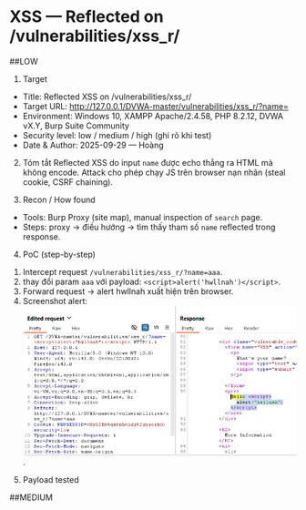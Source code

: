 # XSS — Reflected on /vulnerabilities/xss_r/
##LOW
 1) Target
- Title: Reflected XSS on /vulnerabilities/xss_r/
- Target URL: http://127.0.0.1/DVWA-master/vulnerabilities/xss_r/?name=
- Environment: Windows 10, XAMPP Apache/2.4.58, PHP 8.2.12, DVWA vX.Y, Burp Suite Community
- Security level: low / medium / high (ghi rõ khi test)
- Date & Author: 2025-09-29 — Hoàng

2) Tóm tắt
Reflected XSS do input `name` được echo thẳng ra HTML mà không encode. Attack cho phép chạy JS trên browser nạn nhân (steal cookie, CSRF chaining).

3) Recon / How found
- Tools: Burp Proxy (site map), manual inspection of `search` page.
- Steps: proxy → điều hướng → tìm thấy tham số `name` reflected trong response.

4) PoC (step-by-step)
1. Intercept request `/vulnerabilities/xss_r/?name=aaa`.
2. thay đổi param `aaa` với payload: `<script>alert('hwllnah')</script>`.
3. Forward request → alert hwllnah xuất hiện trên browser.
4. Screenshot alert: ![anh1](images/reflected-xss-low.png).

5) Payload tested
  <script>alert('hwllnah')</script>

##MEDIUM

